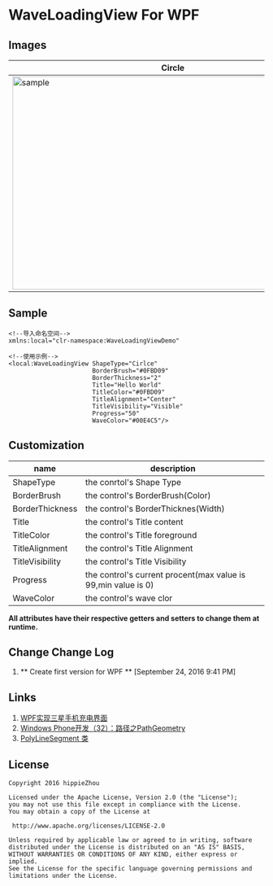 # WaveLoadingView For WPF


## Images
| Circle | column |
|--------|--------|
|<img src="https://github.com/hippieZhou/ZQ.WaveLoadingView/blob/master/WPF/Screenshots/Cirlce.gif" alt="sample" title="sample" width="631" height="419"/> | <img src="https://github.com/hippieZhou/ZQ.WaveLoadingView/blob/master/WPF/Screenshots/Square.gif" alt="sample" title="sample" width="631" height="419"/> |




## Sample
```XAML
<!--导入命名空间-->
xmlns:local="clr-namespace:WaveLoadingViewDemo"

<!--使用示例-->
<local:WaveLoadingView ShapeType="Cirlce"
                       BorderBrush="#0FBD09"
					   BorderThickness="2"
					   Title="Hello World"
					   TitleColor="#0FBD09"
					   TitleAlignment="Center"
					   TitleVisibility="Visible"
					   Progress="50"
					   WaveColor="#00E4C5"/>

```


## Customization
| name | description       |
|--------|-----------------|
| ShapeType       | the conrtol's Shape Type              |
| BorderBrush     | the control's BorderBrush(Color)      |
| BorderThickness | the control's BorderThicknes(Width)   |
| Title           | the control's Title content           |
| TitleColor      | the control's Title foreground        |
| TitleAlignment  | the control's Title Alignment         |
| TitleVisibility | the control's Title Visibility        |
| Progress        | the control's current procent(max value is 99,min value is 0) |
| WaveColor       | the control's wave clor      |

**All attributes have their respective getters and setters to change them at runtime.**


## Change Change Log
1. ** Create first version for WPF ** [September 24, 2016 9:41 PM]


## Links
1. [WPF实现三星手机充电界面 ](http://www.cnblogs.com/tsliwei/p/5770546.html)
2. [ Windows Phone开发（32）：路径之PathGeometry ](http://blog.csdn.net/tcjiaan/article/details/7469512)
3. [PolyLineSegment 类](https://msdn.microsoft.com/zh-cn/library/system.windows.media.polylinesegment.aspx)


## License

    Copyright 2016 hippieZhou

	Licensed under the Apache License, Version 2.0 (the "License");
	you may not use this file except in compliance with the License.
	You may obtain a copy of the License at

     http://www.apache.org/licenses/LICENSE-2.0

	Unless required by applicable law or agreed to in writing, software
	distributed under the License is distributed on an "AS IS" BASIS,
	WITHOUT WARRANTIES OR CONDITIONS OF ANY KIND, either express or implied.
	See the License for the specific language governing permissions and
	limitations under the License.

